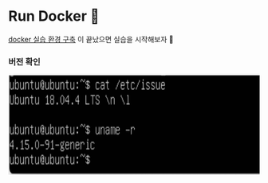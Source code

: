 # Run Docker 🐳

[docker 실습 환경 구축](https://github.com/ChoiEunji0114/TIL/blob/master/DatabaseProject/01_install_docker.md)
이 끝났으면 실습을 시작해보자 👏

### 버전 확인

<img src="./screenshots/버전확인.png" height="200">
